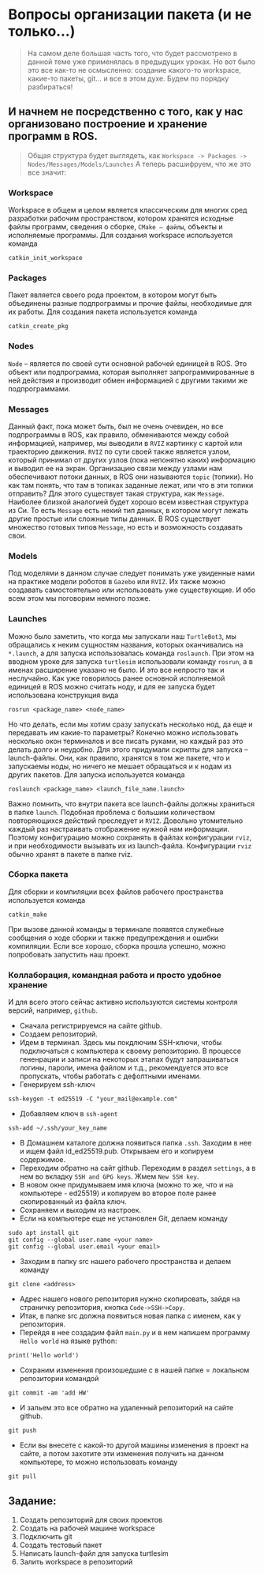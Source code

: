 # Вопросы организации пакета (и не только…)

> На самом деле большая часть того, что будет рассмотрено в данной теме уже применялась в предыдущих уроках.
>  Но вот было это все как-то не осмысленно: создание какого-то workspace, какие-то пакеты, git… и все в этом духе. 
Будем по порядку разбираться!

## И начнем не посредственно с того, как у нас организовано построение и хранение программ в ROS.
> Общая структура будет выглядеть, как `Workspace -> Packages -> Nodes/Messages/Models/Launches`
> А теперь расшифруем, что же это все значит:
### Workspace
Workspace в общем и целом является классическим для многих сред разработки рабочим пространством, 
котором хранятся исходные файлы программ, сведения о сборке, `CMake – файлы`, объекты и исполняемые программы.
Для создания workspace используется команда 
```
catkin_init_workspace
```

### Packages 
Пакет является своего рода проектом, в котором могут быть объединены разные подпрограммы и прочие файлы, необходимые для их работы.
Для создания пакета используется команда 
```
catkin_create_pkg
```

### Nodes
`Node` – является по своей сути основной рабочей единицей в ROS. 
Это объект или подпрограмма, которая выполняет запрограммированные в ней действия и производит обмен информацией с другими такими же подпрограммами. 

### Messages
Данный факт, пока может быть, был не очень очевиден, но все подпрограммы в ROS, 
как правило, обмениваются между собой информацией, например, мы выводили в `RVIZ` картинку с картой или траекторию движения. 
`RVIZ` по сути своей также является узлом, который принимал от других узлов (пока непонятно каких) информацию и выводил ее на экран. 
Организацию связи между узлами нам обеспечивают потоки данных, в ROS они называются `topic` (топики).
Но как там понять, что там в топиках заданные лежат, или что в эти топики отправить? 
Для этого существует такая структура, как `Message`. Наиболее близкой аналогией будет хорошо всем известная структура из Си. 
То есть `Message` есть некий тип данных, в котором могут лежать другие простые или сложные типы данных. 
В ROS существует множество готовых типов `Message`, но есть и возможность создавать свои. 

### Models
Под моделями в данном случае следует понимать уже увиденные нами на практике модели роботов в `Gazebo` или `RVIZ`. 
Их также можно создавать самостоятельно или использовать уже существующие. И обо всем этом мы поговорим немного позже.

### Launches
Можно было заметить, что когда мы запускали наш `TurtleBot3`, мы обращались к неким сущностям названия, которых оканчивались на `*.launch`, 
а для запуска использовалась команда `roslaunch`.
При этом на вводном уроке для запуска `turtlesim` использовали команду `rosrun`, а в именах расширение указано не было. 
И это все непросто так и неслучайно. 
Как уже говорилось ранее основной исполняемой единицей в ROS можно считать ноду, и для ее запуска будет использована конструкция вида 
```
rosrun <package_name> <node_name>
```
Но что делать, если мы хотим сразу запускать несколько нод, да еще и передавать им какие-то параметры? 
Конечно можно использовать несколько окон терминалов и все писать руками, но каждый раз это делать долго и неудобно. 
Для этого придумали скрипты для запуска – launch-файлы. 
Они, как правило, хранятся в том же пакете, что и запускаемы ноды, но ничего не мешает обращаться и к нодам из других пакетов. 
Для запуска используется команда 
```
roslaunch <package_name> <launch_file_name.launch>
```
Важно помнить, что внутри пакета все launch-файлы должны храниться в папке `launch`.
Подобная проблема с большим количеством повторяющихся действий преследует и `RVIZ`. 
Довольно утомительно каждый раз настраивать отображение нужной нам информации. 
Поэтому конфигурацию можно сохранять в файлах конфигурации `rviz`, и при необходимости вызывать их из launch-файла. Конфигурации `rviz` обычно хранят в пакете в папке rviz.

### Сборка пакета
Для сборки и компиляции всех файлов рабочего пространства используется команда 
```
catkin_make
```
При вызове данной команды в терминале появятся служебные сообщения о ходе сборки и также предупреждения и ошибки компиляции.
Если все хорошо, сборка прошла успешно, можно попробовать запустить наш проект. 

### Коллаборация, командная работа и просто удобное хранение
И для всего этого сейчас активно используются системы контроля версий, например, `github`.
- Сначала регистрируемся на сайте github.
- Создаем репозиторий.
- Идем в терминал. Здесь мы покдлючим SSH-ключи, чтобы подключаться с компьютера к своему репозиторию. В процессе гененрации и записи на некоторых этапах будут запрашиваться логины, пароли, имена файлом и т.д., рекомендуется это все пропускать, чтобы работать с дефолтными именами.
- Генерируем ssh-ключ 
``` 
ssh-keygen -t ed25519 -C "your_mail@example.com"
```
- Добавляем ключ в `ssh-agent`
```
ssh-add ~/.ssh/your_key_name
```
- В Домашнем каталоге должна появиться папка `.ssh`. Заходим в нее и ищем файл id_ed25519.pub. Открываем его и копируем содержимое.
- Переходим обратно на сайт github. Переходим в раздел `settings`, а в нем во вкладку `SSH and GPG keys`. Жмем `New SSH key`.
- В новом окне придумываем имя ключа (можно то же, что и на компьютере - ed25519) и копируем во второе поле ранее скопированный из файла ключ.
- Сохраняем и выходим из настроек.
- Если на компьютере еще не установлен Git, делаем команду 
```
sudo apt install git
git config --global user.name <your name>
git config --global user.email <your email>
```
- Заходим в папку src нашего рабочего пространства и делаем команду 
```
git clone <address>
```
- Адрес нашего нового репозитория нужно скопировать, зайдя на страничку репозитория, кнопка `Code->SSH->Copy`.
- Итак, в папке src должна появиться новая папка с именем, как у репозитория.
- Перейдя в нее создадим файл `main.py` и в нем напишем программу `Hello world` на языке python:
```
print('Hello world')
```
- Сохраним изменения произошедшие с в нашей папке = локальном репозитории командой
```
git commit -am 'add HW'
```
- И зальем это все обратно на удаленный репозиторий на сайте github.
```
git push 
```
- Если вы внесете с какой-то другой машины изменения в проект на сайте, а потом захотите эти изменения получить на данном компьютере, то можно использовать команду
```
git pull
```
## Задание:
1)	Создать репозиторий для своих проектов
2)	Создать на рабочей машине workspace 
3)	Подключить git
4)	Создать тестовый пакет  
5)	Написать launch-файл для запуска turtlesim
6)	Залить workspace в репозиторий
